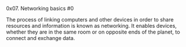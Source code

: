 0x07. Networking basics #0

The process of linking computers and other devices in order to share resources
and information is known as networking. It enables devices, whether they are in
the same room or on opposite ends of the planet, to connect and exchange data.
